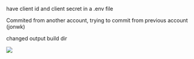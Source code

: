 have client id and client secret in a .env file

Commited from another account, trying to commit from previous account (jonwk)

changed output build dir

<img src="https://github.com/jonwk/spotify-analytics/blob/master/media/Mock%20Demo%20README.png?raw=true" />
